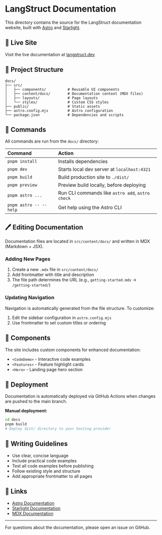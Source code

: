 # LangStruct Documentation

This directory contains the source for the LangStruct documentation website, built with [Astro](https://astro.build) and [Starlight](https://starlight.astro.build).

## 🚀 Live Site

Visit the live documentation at [langstruct.dev](https://langstruct.dev)

## 📁 Project Structure

```text
docs/
├── src/
│   ├── components/          # Reusable UI components
│   ├── content/docs/        # Documentation content (MDX files)
│   ├── layouts/             # Page layouts
│   └── styles/              # Custom CSS styles
├── public/                  # Static assets
├── astro.config.mjs         # Astro configuration
└── package.json             # Dependencies and scripts
```

## 🧞 Commands

All commands are run from the `docs/` directory:

| Command                   | Action                                           |
| :------------------------ | :----------------------------------------------- |
| `pnpm install`            | Installs dependencies                            |
| `pnpm dev`                | Starts local dev server at `localhost:4321`     |
| `pnpm build`              | Build production site to `./dist/`              |
| `pnpm preview`            | Preview build locally, before deploying         |
| `pnpm astro ...`          | Run CLI commands like `astro add`, `astro check` |
| `pnpm astro -- --help`    | Get help using the Astro CLI                     |

## 🖊️ Editing Documentation

Documentation files are located in `src/content/docs/` and written in MDX (Markdown + JSX).

### Adding New Pages

1. Create a new `.mdx` file in `src/content/docs/`
2. Add frontmatter with title and description
3. The file path determines the URL (e.g., `getting-started.mdx` → `/getting-started/`)

### Updating Navigation

Navigation is automatically generated from the file structure. To customize:

1. Edit the sidebar configuration in `astro.config.mjs`
2. Use frontmatter to set custom titles or ordering

## 🎨 Components

The site includes custom components for enhanced documentation:

- `<CodeDemo>` - Interactive code examples
- `<Features>` - Feature highlight cards  
- `<Hero>` - Landing page hero section

## 🚀 Deployment

Documentation is automatically deployed via GitHub Actions when changes are pushed to the main branch.

**Manual deployment:**
```bash
cd docs
pnpm build
# Deploy dist/ directory to your hosting provider
```

## 📝 Writing Guidelines

- Use clear, concise language
- Include practical code examples
- Test all code examples before publishing
- Follow existing style and structure
- Add appropriate frontmatter to all pages

## 🔗 Links

- [Astro Documentation](https://docs.astro.build)
- [Starlight Documentation](https://starlight.astro.build)
- [MDX Documentation](https://mdxjs.com/docs/)

---

For questions about the documentation, please open an issue on GitHub.